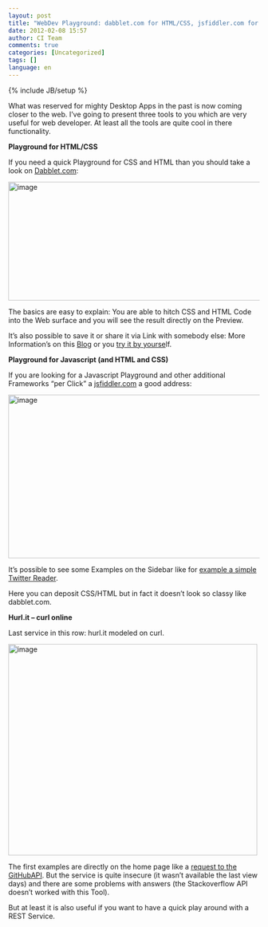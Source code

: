 ```yaml
---
layout: post
title: "WebDev Playground: dabblet.com for HTML/CSS, jsfiddler.com for JS & HUrl.it for REST"
date: 2012-02-08 15:57
author: CI Team
comments: true
categories: [Uncategorized]
tags: []
language: en
---
```

{% include JB/setup %}

  <p>What was reserved for mighty Desktop Apps in the past is now coming closer to the web. I’ve going to present three tools to you which are very useful for web developer. At least all the tools are quite cool in there functionality. </p>  <p><b>Playground for HTML/CSS</b></p>  <p><b></b></p>  <p>If you need a quick Playground for CSS and HTML than you should take a look on <a href="http://dabblet.com/">Dabblet.com</a>:</p>  <p><img style="background-image: none; border-bottom: 0px; border-left: 0px; padding-left: 0px; padding-right: 0px; border-top: 0px; border-right: 0px; padding-top: 0px" title="image" border="0" alt="image" src="{{BASE_PATH}}/assets/wp-images-de/image1447.png" width="594" height="238" /></p>  <p>The basics are easy to explain: You are able to hitch CSS and HTML Code into the Web surface and you will see the result directly on the Preview.</p>  <p>It’s also possible to save it or share it via Link with somebody else: More Information’s on this <a href="http://blog.dabblet.com/">Blog</a> or you <a href="http://dabblet.com/">try it by yourse</a>lf. </p>  <p><b>Playground for Javascript (and HTML and CSS)</b></p>  <p><b></b></p>  <p>If you are looking for a Javascript Playground and other additional Frameworks “per Click” a <a href="http://jsfiddle.net/">jsfiddler.com</a> a good address: </p>  <p><img style="background-image: none; border-bottom: 0px; border-left: 0px; padding-left: 0px; padding-right: 0px; border-top: 0px; border-right: 0px; padding-top: 0px" title="image" border="0" alt="image" src="{{BASE_PATH}}/assets/wp-images-de/image1448.png" width="617" height="328" /></p>  <p>It’s possible to see some Examples on the Sidebar like for <a href="http://jsfiddle.net/pborreli/pJgyu/">example a simple Twitter Reader</a>.</p>  <p>Here you can deposit CSS/HTML but in fact it doesn’t look so classy like dabblet.com. </p>  <p><b>Hurl.it – curl online </b></p>  <p>Last service in this row: hurl.it modeled on curl. </p>  <p><a href="{{BASE_PATH}}/assets/wp-images-en/image162.png"><img style="background-image: none; border-bottom: 0px; border-left: 0px; padding-left: 0px; padding-right: 0px; display: inline; border-top: 0px; border-right: 0px; padding-top: 0px" title="image" border="0" alt="image" src="{{BASE_PATH}}/assets/wp-images-en/image_thumb70.png" width="499" height="424" /></a></p>  <p>The first examples are directly on the home page like a <a href="http://hurl.it/hurls/8e0ac4075fa20091ad136326201b98ccecdb6220/e49d01e6beca4dd7561e0865387af315538e3407">request to the GitHubAPI</a>. But the service is quite insecure (it wasn’t available the last view days) and there are some problems with answers (the Stackoverflow API doesn’t worked with this Tool).</p>  <p>But at least it is also useful if you want to have a quick play around with a REST Service.</p>
